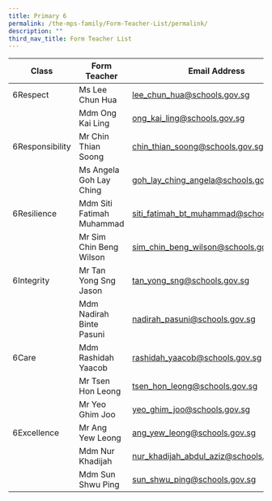 ```yaml
---
title: Primary 6
permalink: /the-mps-family/Form-Teacher-List/permalink/
description: ""
third_nav_title: Form Teacher List
---
```

| Class | Form Teacher | Email Address |
| -------- | -------- | -------- |
| 6Respect    | Ms Lee Chun Hua     | lee_chun_hua@schools.gov.sg     |
|      | Mdm Ong Kai Ling     | ong_kai_ling@schools.gov.sg     |
| 6Responsibility     | Mr Chin Thian Soong     | chin_thian_soong@schools.gov.sg     |
|      | Ms Angela Goh Lay Ching     | goh_lay_ching_angela@schools.gov.sg     |
| 6Resilience    | Mdm Siti Fatimah Muhammad    | siti_fatimah_bt_muhammad@schools.gov.sg     |
|      | Mr Sim Chin Beng Wilson     | sim_chin_beng_wilson@schools.gov.sg     |
| 6Integrity     | Mr Tan Yong Sng Jason     | tan_yong_sng@schools.gov.sg     |
|      | Mdm Nadirah Binte Pasuni    | nadirah_pasuni@schools.gov.sg     |
| 6Care     | Mdm Rashidah Yaacob     | rashidah_yaacob@schools.gov.sg     |
|      | Mr Tsen Hon Leong     | tsen_hon_leong@schools.gov.sg     |
|     | Mr Yeo Ghim Joo     | yeo_ghim_joo@schools.gov.sg     |
| 6Excellence    | Mr Ang Yew Leong     | ang_yew_leong@schools.gov.sg     |
|      | Mdm Nur Khadijah     | nur_khadijah_abdul_aziz@schools.gov.sg     |
|     | Mdm Sun Shwu Ping     | sun_shwu_ping@schools.gov.sg     |
